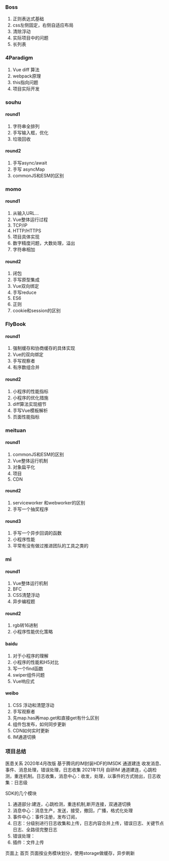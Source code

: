 ### Boss
1. 正则表达式基础
2. css左侧固定，右侧自适应布局
3. 清除浮动
4. 实际项目中的问题
5. 长列表
### 4Paradigm
1. Vue diff 算法
2. webpack原理
3. this指向问题
4. 项目实际开发
### souhu
#### round1
1. 字符串全排列
2. 手写输入框，优化
3. 垃圾回收

#### round2
1. 手写async/await
2. 手写 asyncMap
3. commonJS和ESM的区别
### momo
#### round1
1. 从输入URL...
2. Vue整体运行过程
3. TCP/IP
4. HTTP/HTTPS
5. 项目具体实现
6. 数字精度问题，大数处理，溢出
7. 字符串相加

#### round2
1. 闭包
2. 手写原型集成
3. Vue双向绑定
4. 手写reduce
5. ES6
6. 正则
7. cookie和session的区别
### FlyBook
#### round1
1. 强制缓存和协商缓存的具体实现
2. Vue的双向绑定
3. 手写观察者
4. 有序数组合并
#### round2
1. 小程序的性能指标
2. 小程序的优化措施
3. diff算法实现细节
4. 手写Vue模板解析
5. 页面性能指标
### meituan
#### round1
1. commonJS和ESM的区别
2. Vue整体运行机制
3. 对象扁平化
4. 项目
5. CDN

#### round2
1. serviceworker 和webworker的区别
2. 手写一个抽奖程序

#### round3

1. 手写一个异步回调的函数
2. 小程序性能
3. 平常有没有做过推进团队的工具之类的
### mi
#### round1
1. Vue整体运行机制
2. BFC
3. CSS清楚浮动
4. 异步编程题

#### round2

1. rgb转16进制
2. 小程序性能优化策略

#### baidu

1. 对于小程序的理解
2. 小程序的性能和H5对比
3. 写一个find函数
4. swiper组件问题
5. Vue响应式
   
#### weibo
1. CSS 浮动和清楚浮动
2. 手写观察者
3. 先map.has再map.get和直接get有什么区别
4. 组件包发布，如何同步更新
5. CDN如何实时更新
6. IM通道切换
### 项目总结
医患关系
2020年4月改版  基于腾讯的IM封装HDF的IMSDK 通道建连  收发消息、事件、消息处理，错误处理，日志收集
2021年11月 自研IM 通道建连，心跳检测，重连机制。日志收集，消息中心：收发，处理，以事件的方式抛出，日志收集：日志级

SDK的几个模块

1. 通道部分:建连，心跳检测，重连机制,断开连接，双通道切换
2. 消息中心：消息生产，发送，接受，撤回，广播，格式化处理
3. 事件中心：事件注册，发布订阅，
4. 日志：分级别进行日志收集和上传，日志内容合并上传，错误日志、关键节点日志、全路径完整日志
5. 错误处理：
6. 插件：文件上传

页面上
首页
页面按业务模块划分，使用storage做缓存，异步刷新
